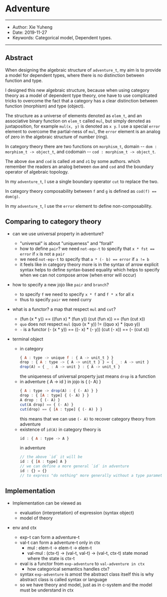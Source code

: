 # Adventure

------
- Author: Xie Yuheng
- Date: 2019-11-27
- Keywords: Categorical model, Dependent types.
------

## Abstract

When designing the algebraic structure of `adventure_t`,
my aim is to provide a model for dependent types,
where there is no distinction between function and type.

I designed this new algebraic structure,
because when using category theory as a model of dependent type theory,
one have to use complicated tricks to overcome the fact that
a category has a clear distinction between function (morphism) and type (object).

The structure as a universe of elements denoted as `elem_t`,
and an associative binary function on `elem_t` called `mul`,
but simply denoted as juxtaposition, for example `mul(x, y)` is denoted as `x y`.
I use a special `error` element to overcome the partial-ness of `mul`,
the `error` element is an analog of zero in the algebraic structure of number (ring).

In category theory there are two functions on `morphism_t`,
domain -- `dom : morphism_t -> object_t`,
and codomain -- `cod : morphism_t -> object_t`.

The above `dom` and `cod` is called `∂0` and `∂1` by some authors.
which remember the readers an analog between `dom` and `cod`
and the boundary operator of algebraic topology.

In my `adventure_t`, I use a single boundary operator `cut` to replace the two.

In category theory composability between `f` and `g` is defined as `cod(f) == dom(g)`.

In my `adventure_t`, I use the `error` element to define non-composability.

## Comparing to category theory

- can we use universal property in adventure?
  - "universal" is about "uniqueness" and "forall"
  - how to define `pair`?
    we need `not-eqv-t` to specify that
    `x * fst == error`
    if `x` is not a `pair`
  - we need `not-eqv-t` to specify that
    `a * (- b) == error`
    if `a != b`
  - it feels like in category theory
    more is in the syntax of arrow
    explicit syntax helps to define syntax-based equality
    which helps to specify when we can not compose arrow
    (when error will occur)

- how to specify a new jojo like `pair` and `branch`?
  - to specify `f`
    we need to specify `x * f` and `f * x` for all x
  - thus to specify `pair` we need curry

- what is a functor?
  a map that respect `mul` and `cut`?
  - (fun (x * y)) == ((fun x) * (fun y))
    (cut (fun x)) == (fun (cut x))
  - `quo` does not respect `mul`
    (quo (x * y)) != ((quo x) * (quo y))
  - `-` is a functor
    (- (x * y)) == ((- x) * (- y))
    (cut (- x)) == (- (cut x))

- terminal object
  - in category
    ``` js
    { A : type -> unique f : { A -> unit_t } }
    drop : { A : type -> { A -> unit_t } } = { _ : A -> unit }
    drop(A) = { _ : A -> unit } : { A -> unit_t }
    ```
    the uniqueness of universal property
    just means `drop` is a function
  - in adventure
    { A -> id } in jojo is { (- A) }
    ``` js
    { A : type -> drop(A) : { (- A) } }
    drop : { [A : type] { (- A) } }
    A drop : { (- A) }
    cut(A drop) == { (- A) }
    cut(drop) == { [A : type] { (- A) } }
    ```
    this means that we can use `(- A)`
    to recover category theory from adventure
  - existence of `id(A)` in category theory is
    ``` js
    id : { A : type -> A }
    ```
    in adventure
    ``` js
    // the above `id` it will be
    id : { [A : type] A }
    // we can define a more general `id` in adventure
    id : {} = {}
    // to express "do nothing" more generally without a type parameter
    ```
## Implementation

- Implementation can be viewed as
  - evaluation (interpretation) of expression (syntax object)
  - model of theory

- env and ctx
  - exp-t can form a adventure-t
  - val-t can form a adventure-t only in ctx
    - mul : elem-t -> elem-t -> elem-t
    - val-mul : (ctx-t) -> (val-t, val-t) -> (val-t, ctx-t)
      state monad where the state is ctx-t
  - eval is a functor from `exp-adventure` to `val-adventure in ctx`
    - how categorical semantics handles ctx?
  - syntax `exp-adventure` is amost the abstract class itself
    this is why abstract class is called syntax or language
  - so we have theory and model, just as in c-system
    and the model must be understand in ctx
